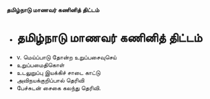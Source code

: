 **தமிழ்நாடு மாணவர் கணினித் திட்டம்**
- # தமிழ்நாடு மாணவர் கணினித் திட்டம்
- v. மெய்ப்பாடு தோன்ற உறுப்பசைவுசெய்
- உறுப்பமைதிகொள்
- உடலுறுப்பு இயக்கிச் சாடை காட்டு
- அவிநயக்குறிப்பால் தெரிவி
- பேச்சுடன் சைகை கலந்து தெரிவி.


